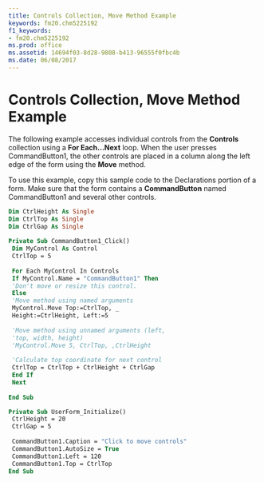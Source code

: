 ```yaml
---
title: Controls Collection, Move Method Example
keywords: fm20.chm5225192
f1_keywords:
- fm20.chm5225192
ms.prod: office
ms.assetid: 14694f03-8d28-9808-b413-96555f0fbc4b
ms.date: 06/08/2017
---
```



# Controls Collection, Move Method Example

The following example accesses individual controls from the  **Controls** collection using a **For Each...Next** loop. When the user presses CommandButton1, the other controls are placed in a column along the left edge of the form using the **Move** method.

To use this example, copy this sample code to the Declarations portion of a form. Make sure that the form contains a  **CommandButton** named CommandButton1 and several other controls.



```vb
Dim CtrlHeight As Single 
Dim CtrlTop As Single 
Dim CtrlGap As Single 
 
Private Sub CommandButton1_Click() 
 Dim MyControl As Control 
 CtrlTop = 5 
 
 For Each MyControl In Controls 
 If MyControl.Name = "CommandButton1" Then 
 'Don't move or resize this control. 
 Else 
 'Move method using named arguments 
 MyControl.Move Top:=CtrlTop, _ 
 Height:=CtrlHeight, Left:=5 
 
 'Move method using unnamed arguments (left, 
 'top, width, height) 
 'MyControl.Move 5, CtrlTop, ,CtrlHeight 
 
 'Calculate top coordinate for next control 
 CtrlTop = CtrlTop + CtrlHeight + CtrlGap 
 End If 
 Next 
 
End Sub
```




```vb
Private Sub UserForm_Initialize() 
 CtrlHeight = 20 
 CtrlGap = 5 
 
 CommandButton1.Caption = "Click to move controls" 
 CommandButton1.AutoSize = True 
 CommandButton1.Left = 120 
 CommandButton1.Top = CtrlTop 
End Sub
```


